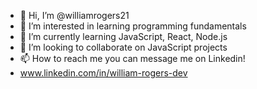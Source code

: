 - 👋 Hi, I’m @williamrogers21
- 👀 I’m interested in learning programming fundamentals   
- 🌱 I’m currently learning JavaScript, React, Node.js 
- 💞️ I’m looking to collaborate on JavaScript projects 
- 📫 How to reach me you can message me on Linkedin!
- www.linkedin.com/in/william-rogers-dev

<!---
williamrogers21/williamrogers21 is a ✨ special ✨ repository because its `README.md` (this file) appears on your GitHub profile.
You can click the Preview link to take a look at your changes.
--->
